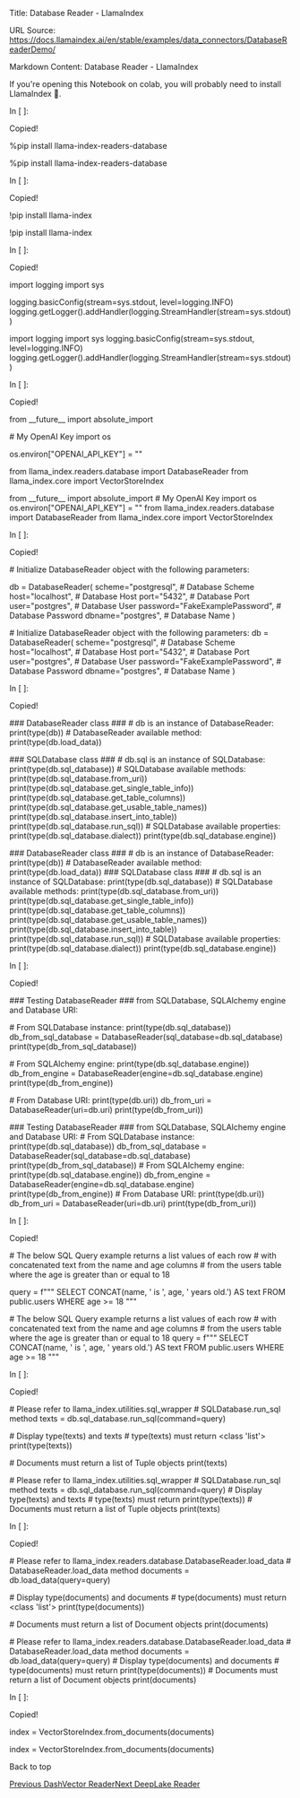 Title: Database Reader - LlamaIndex

URL Source: https://docs.llamaindex.ai/en/stable/examples/data_connectors/DatabaseReaderDemo/

Markdown Content:
Database Reader - LlamaIndex


If you're opening this Notebook on colab, you will probably need to install LlamaIndex 🦙.

In \[ \]:

Copied!

%pip install llama\-index\-readers\-database

%pip install llama-index-readers-database

In \[ \]:

Copied!

!pip install llama\-index

!pip install llama-index

In \[ \]:

Copied!

import logging
import sys

logging.basicConfig(stream\=sys.stdout, level\=logging.INFO)
logging.getLogger().addHandler(logging.StreamHandler(stream\=sys.stdout))

import logging import sys logging.basicConfig(stream=sys.stdout, level=logging.INFO) logging.getLogger().addHandler(logging.StreamHandler(stream=sys.stdout))

In \[ \]:

Copied!

from \_\_future\_\_ import absolute\_import

\# My OpenAI Key
import os

os.environ\["OPENAI\_API\_KEY"\] \= ""

from llama\_index.readers.database import DatabaseReader
from llama\_index.core import VectorStoreIndex

from \_\_future\_\_ import absolute\_import # My OpenAI Key import os os.environ\["OPENAI\_API\_KEY"\] = "" from llama\_index.readers.database import DatabaseReader from llama\_index.core import VectorStoreIndex

In \[ \]:

Copied!

\# Initialize DatabaseReader object with the following parameters:

db \= DatabaseReader(
    scheme\="postgresql",  \# Database Scheme
    host\="localhost",  \# Database Host
    port\="5432",  \# Database Port
    user\="postgres",  \# Database User
    password\="FakeExamplePassword",  \# Database Password
    dbname\="postgres",  \# Database Name
)

\# Initialize DatabaseReader object with the following parameters: db = DatabaseReader( scheme="postgresql", # Database Scheme host="localhost", # Database Host port="5432", # Database Port user="postgres", # Database User password="FakeExamplePassword", # Database Password dbname="postgres", # Database Name )

In \[ \]:

Copied!

\### DatabaseReader class ###
\# db is an instance of DatabaseReader:
print(type(db))
\# DatabaseReader available method:
print(type(db.load\_data))

\### SQLDatabase class ###
\# db.sql is an instance of SQLDatabase:
print(type(db.sql\_database))
\# SQLDatabase available methods:
print(type(db.sql\_database.from\_uri))
print(type(db.sql\_database.get\_single\_table\_info))
print(type(db.sql\_database.get\_table\_columns))
print(type(db.sql\_database.get\_usable\_table\_names))
print(type(db.sql\_database.insert\_into\_table))
print(type(db.sql\_database.run\_sql))
\# SQLDatabase available properties:
print(type(db.sql\_database.dialect))
print(type(db.sql\_database.engine))

\### DatabaseReader class ### # db is an instance of DatabaseReader: print(type(db)) # DatabaseReader available method: print(type(db.load\_data)) ### SQLDatabase class ### # db.sql is an instance of SQLDatabase: print(type(db.sql\_database)) # SQLDatabase available methods: print(type(db.sql\_database.from\_uri)) print(type(db.sql\_database.get\_single\_table\_info)) print(type(db.sql\_database.get\_table\_columns)) print(type(db.sql\_database.get\_usable\_table\_names)) print(type(db.sql\_database.insert\_into\_table)) print(type(db.sql\_database.run\_sql)) # SQLDatabase available properties: print(type(db.sql\_database.dialect)) print(type(db.sql\_database.engine))

In \[ \]:

Copied!

\### Testing DatabaseReader
\### from SQLDatabase, SQLAlchemy engine and Database URI:

\# From SQLDatabase instance:
print(type(db.sql\_database))
db\_from\_sql\_database \= DatabaseReader(sql\_database\=db.sql\_database)
print(type(db\_from\_sql\_database))

\# From SQLAlchemy engine:
print(type(db.sql\_database.engine))
db\_from\_engine \= DatabaseReader(engine\=db.sql\_database.engine)
print(type(db\_from\_engine))

\# From Database URI:
print(type(db.uri))
db\_from\_uri \= DatabaseReader(uri\=db.uri)
print(type(db\_from\_uri))

\### Testing DatabaseReader ### from SQLDatabase, SQLAlchemy engine and Database URI: # From SQLDatabase instance: print(type(db.sql\_database)) db\_from\_sql\_database = DatabaseReader(sql\_database=db.sql\_database) print(type(db\_from\_sql\_database)) # From SQLAlchemy engine: print(type(db.sql\_database.engine)) db\_from\_engine = DatabaseReader(engine=db.sql\_database.engine) print(type(db\_from\_engine)) # From Database URI: print(type(db.uri)) db\_from\_uri = DatabaseReader(uri=db.uri) print(type(db\_from\_uri))

In \[ \]:

Copied!

\# The below SQL Query example returns a list values of each row
\# with concatenated text from the name and age columns
\# from the users table where the age is greater than or equal to 18

query \= f"""
    SELECT
        CONCAT(name, ' is ', age, ' years old.') AS text
    FROM public.users
    WHERE age >= 18
    """

\# The below SQL Query example returns a list values of each row # with concatenated text from the name and age columns # from the users table where the age is greater than or equal to 18 query = f""" SELECT CONCAT(name, ' is ', age, ' years old.') AS text FROM public.users WHERE age >= 18 """

In \[ \]:

Copied!

\# Please refer to llama\_index.utilities.sql\_wrapper
\# SQLDatabase.run\_sql method
texts \= db.sql\_database.run\_sql(command\=query)

\# Display type(texts) and texts
\# type(texts) must return <class 'list'>
print(type(texts))

\# Documents must return a list of Tuple objects
print(texts)

\# Please refer to llama\_index.utilities.sql\_wrapper # SQLDatabase.run\_sql method texts = db.sql\_database.run\_sql(command=query) # Display type(texts) and texts # type(texts) must return print(type(texts)) # Documents must return a list of Tuple objects print(texts)

In \[ \]:

Copied!

\# Please refer to llama\_index.readers.database.DatabaseReader.load\_data
\# DatabaseReader.load\_data method
documents \= db.load\_data(query\=query)

\# Display type(documents) and documents
\# type(documents) must return <class 'list'>
print(type(documents))

\# Documents must return a list of Document objects
print(documents)

\# Please refer to llama\_index.readers.database.DatabaseReader.load\_data # DatabaseReader.load\_data method documents = db.load\_data(query=query) # Display type(documents) and documents # type(documents) must return print(type(documents)) # Documents must return a list of Document objects print(documents)

In \[ \]:

Copied!

index \= VectorStoreIndex.from\_documents(documents)

index = VectorStoreIndex.from\_documents(documents)

Back to top

[Previous DashVector Reader](https://docs.llamaindex.ai/en/stable/examples/data_connectors/DashvectorReaderDemo/)[Next DeepLake Reader](https://docs.llamaindex.ai/en/stable/examples/data_connectors/DeepLakeReader/)
